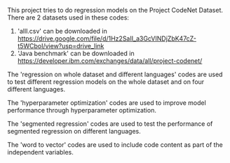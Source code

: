 This project tries to do regression models on the Project CodeNet Dataset.
There are 2 datasets used in these codes:
1. 'alll.csv' can be downloaded in https://drive.google.com/file/d/1Hz2SaII_a3GcVINDjZbK47cZ-t5WCboI/view?usp=drive_link
2. 'Java benchmark' can be downloaded in https://developer.ibm.com/exchanges/data/all/project-codenet/

The 'regression on whole dataset and different languages' codes are used to test different regression models on the whole dataset and on four different languages.

The 'hyperparameter optimization' codes are used to improve model performance through hyperparameter optimization.

The 'segmented regression' codes are used to test the performance of segmented regression on different languages.

The 'word to vector' codes are used to include code content as part of the independent variables.
